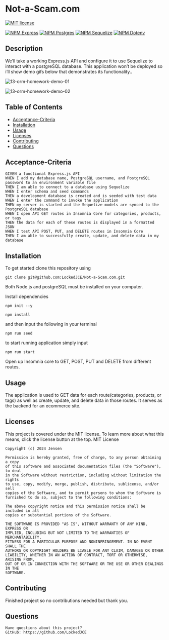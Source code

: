 # Not-a-Scam.com
 [![MIT license](https://img.shields.io/badge/License-MIT-yellow.svg)](https://lbesson.mit-license.org/)

 [![NPM Express](https://img.shields.io/badge/NPM-Express-green.svg)](https://www.npmjs.com/package/express)
 [![NPM Postgres](https://img.shields.io/badge/NPM-Postgres-green.svg)](https://www.npmjs.com/package/pg)
 [![NPM Sequelize](https://img.shields.io/badge/NPM-Sequelize-green.svg)](https://www.npmjs.com/package/sequelize)
 [![NPM Dotenv](https://img.shields.io/badge/NPM-Dotenv-green.svg)](https://www.npmjs.com/package/dotenv)
 
## Description

We’ll take a working Express.js API and configure it to use Sequelize to interact with a postgreSQL database. This application won’t be deployed so i’ll show demo gifs below that demonstrates its functionality..

![13-orm-homework-demo-01](https://github.com/LockedJCE/Not-a-Scam.com/assets/163614828/f704354c-086e-42bd-84a7-f0d66054b8f9)

![13-orm-homework-demo-02](https://github.com/LockedJCE/Not-a-Scam.com/assets/163614828/cb3a47c8-33d2-4034-a8dc-6bc34c8997b6)

## Table of Contents
  * [Acceptance-Criteria](#acceptance-criteria)
  * [Installation](#installation)
  * [Usage](#usage)
  * [Licenses](#licenses)
  * [Contributing](#contributing)
  * [Questions](#questions)
## Acceptance-Criteria
    GIVEN a functional Express.js API
    WHEN I add my database name, PostgreSQL username, and PostgreSQL password to an environment variable file
    THEN I am able to connect to a database using Sequelize
    WHEN I enter schema and seed commands
    THEN a development database is created and is seeded with test data
    WHEN I enter the command to invoke the application
    THEN my server is started and the Sequelize models are synced to the PostgreSQL database
    WHEN I open API GET routes in Insomnia Core for categories, products, or tags
    THEN the data for each of these routes is displayed in a formatted JSON
    WHEN I test API POST, PUT, and DELETE routes in Insomnia Core
    THEN I am able to successfully create, update, and delete data in my database
  ## Installation
To get started clone this repository using 
<br>
```terminal
git clone git@github.com:LockedJCE/Not-a-Scam.com.git
```
Both Node.js and postgreSQL must be installed on your computer.

Install dependencies 
```terminal
npm init --y
``` 
```terminal
npm install
```
and then input the following in your terminal
```terminal
npm run seed
```
to start running application simply input 
```terminal
npm run start
```
Open up Insomnia core to GET, POST, PUT and DELETE from different routes.
  ## Usage
   The application is used to GET data for each route(categories, products, or tags) as well as create, update, and delete data in those routes. It serves as the backend for an ecommerce site.
  ## Licenses
  This project is covered under the MIT license. To learn more about what this means, click the license button at the top.
  MIT License

    Copyright (c) 2024 Jensen

    Permission is hereby granted, free of charge, to any person obtaining a copy
    of this software and associated documentation files (the "Software"), to deal
    in the Software without restriction, including without limitation the rights
    to use, copy, modify, merge, publish, distribute, sublicense, and/or sell
    copies of the Software, and to permit persons to whom the Software is
    furnished to do so, subject to the following conditions:

    The above copyright notice and this permission notice shall be included in all
    copies or substantial portions of the Software.

    THE SOFTWARE IS PROVIDED "AS IS", WITHOUT WARRANTY OF ANY KIND, EXPRESS OR
    IMPLIED, INCLUDING BUT NOT LIMITED TO THE WARRANTIES OF MERCHANTABILITY,
    FITNESS FOR A PARTICULAR PURPOSE AND NONINFRINGEMENT. IN NO EVENT SHALL THE
    AUTHORS OR COPYRIGHT HOLDERS BE LIABLE FOR ANY CLAIM, DAMAGES OR OTHER
    LIABILITY, WHETHER IN AN ACTION OF CONTRACT, TORT OR OTHERWISE, ARISING FROM,
    OUT OF OR IN CONNECTION WITH THE SOFTWARE OR THE USE OR OTHER DEALINGS IN THE
    SOFTWARE.
  ## Contributing
  Finished project so no contributions needed but thank you.
  ## Questions
    Have questions about this project?  
    GitHub: https://github.com/LockedJCE  

